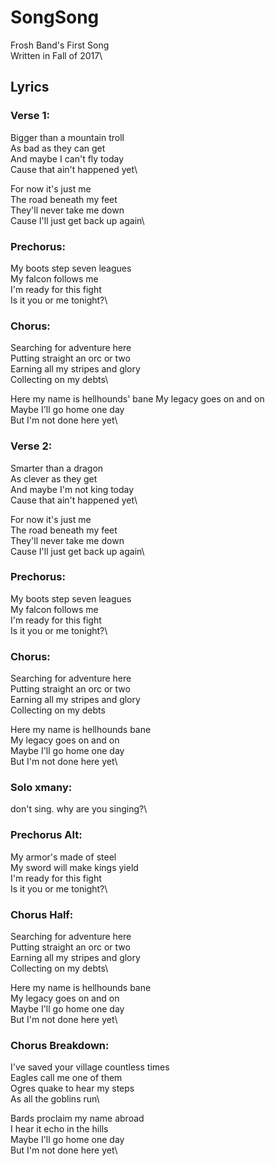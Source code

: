 # SongSong
Frosh Band's First Song\
Written in Fall of 2017\

## Lyrics
### Verse 1:
Bigger than a mountain troll\
As bad as they can get\
And maybe I can't fly today\
Cause that ain't happened yet\

For now it's just me\
The road beneath my feet\
They'll never take me down\
Cause I'll just get back up again\

### Prechorus:
My boots step seven leagues\
My falcon follows me\
I'm ready for this fight\
Is it you or me tonight?\

### Chorus: 
Searching for adventure here\
Putting straight an orc or two\
Earning all my stripes and glory\
Collecting on my debts\

Here my name is hellhounds' bane
My legacy goes on and on\
Maybe I'll go home one day\
But I'm not done here yet\

### Verse 2:
Smarter than a dragon\
As clever as they get\
And maybe I'm not king today\
Cause that ain't happened yet\

For now it's just me\
The road beneath my feet\
They'll never take me down\
Cause I'll just get back up again\

### Prechorus:
My boots step seven leagues\
My falcon follows me\
I'm ready for this fight\
Is it you or me tonight?\

### Chorus:
Searching for adventure here\
Putting straight an orc or two\
Earning all my stripes and glory\
Collecting on my debts 

Here my name is hellhounds bane\
My legacy goes on and on\
Maybe I'll go home one day\
But I'm not done here yet\

### Solo xmany:
don't sing. why are you singing?\

### Prechorus Alt: 
My armor's made of steel\
My sword will make kings yield\
I'm ready for this fight\
Is it you or me tonight?\

### Chorus Half:
Searching for adventure here\
Putting straight an orc or two\
Earning all my stripes and glory\
Collecting on my debts\

Here my name is hellhounds bane\
My legacy goes on and on\
Maybe I'll go home one day\
But I'm not done here yet\

### Chorus Breakdown:
I've saved your village countless times\
Eagles call me one of them\
Ogres quake to hear my steps\
As all the goblins run\

Bards proclaim my name abroad\
I hear it echo in the hills\
Maybe I'll go home one day\
But I'm not done here yet\
